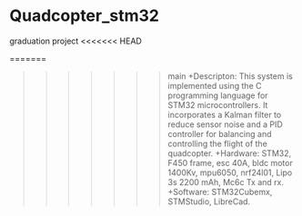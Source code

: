 # Quadcopter_stm32
graduation project
<<<<<<< HEAD

=======
>>>>>>> main
   +Descripton: This system is implemented using the C programming language for STM32 microcontrollers. It incorporates a Kalman filter to reduce sensor noise and a PID controller for balancing and controlling the flight of the quadcopter.
   +Hardware: STM32, F450 frame, esc 40A, bldc motor 1400Kv, mpu6050, nrf24l01, Lipo 3s 2200 mAh, Mc6c Tx and rx.
   +Software: STM32Cubemx, STMStudio, LibreCad. 
